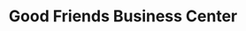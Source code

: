 ---
title: "Good Friends Business Center"
url: /gbarnga/good-friends-business-center/
shop: convenience
---